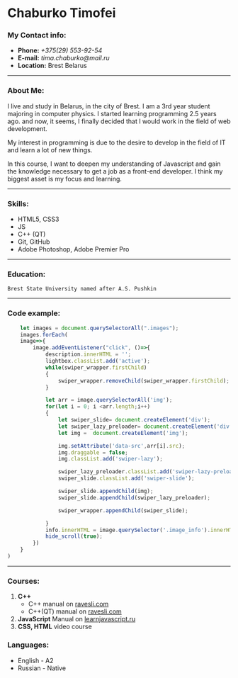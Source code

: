 # Chaburko Timofei

### My Contact info:
+ __Phone:__ _+375(29) 553-92-54_
+ __E-mail:__ _tima.chaburko@mail.ru_
+ __Location:__ Brest Belarus
___
### About Me:

I live and study in Belarus, in the city of Brest. I am a 3rd year student majoring in computer physics. I started learning programming 2.5 years ago. and now, it seems, I finally decided that I would work in the field of web development.

My interest in programming is due to the desire to develop in the field of IT and learn a lot of new things.

In this course, I want to deepen my understanding of Javascript and gain the knowledge necessary to get a job as a front-end developer. I think my biggest asset is my focus and learning.

___
### Skills:
- HTML5, CSS3
- JS
- C++ (QT)
- Git, GitHub
- Adobe Photoshop, Adobe Premier Pro
___

### Education:
`Brest State University named after A.S. Pushkin`
___
### Code example:
```javascript
    let images = document.querySelectorAll(".images");
    images.forEach(
    image=>{
        image.addEventListener("click", ()=>{
            description.innerHTML = '';
            lightbox.classList.add('active');
            while(swiper_wrapper.firstChild)
            {
                swiper_wrapper.removeChild(swiper_wrapper.firstChild);
            }

            let arr = image.querySelectorAll('img');
            for(let i = 0; i <arr.length;i++)
            {
                let swiper_slide= document.createElement('div');
                let swiper_lazy_preloader= document.createElement('div');
                let img =  document.createElement('img');

                img.setAttribute('data-src',arr[i].src);
                img.draggable = false;
                img.classList.add('swiper-lazy');

                swiper_lazy_preloader.classList.add('swiper-lazy-preloader');
                swiper_slide.classList.add('swiper-slide');

                swiper_slide.appendChild(img);
                swiper_slide.appendChild(swiper_lazy_preloader);

                swiper_wrapper.appendChild(swiper_slide);

            }
            info.innerHTML = image.querySelector('.image_info').innerHTML;
            hide_scroll(true);
        })
    }
)
```
___

### Courses:
1. __C++__
    + C++ manual on [ravesli.com](https://ravesli.com/uroki-cpp/)
    + C++(QT) manual on [ravesli.com](https://ravesli.com/uroki-po-qt5/)
2. __JavaScript__ Manual on [learnjavascript.ru ](https://learn.javascript.ru/)
3. __CSS, HTML__ video course

### Languages:
+ English - A2
+ Russian - Native
